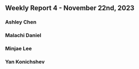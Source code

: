 ## Weekly Report 4 - November 22nd, 2023

### Ashley Chen

### Malachi Daniel

### Minjae Lee

### Yan Konichshev
